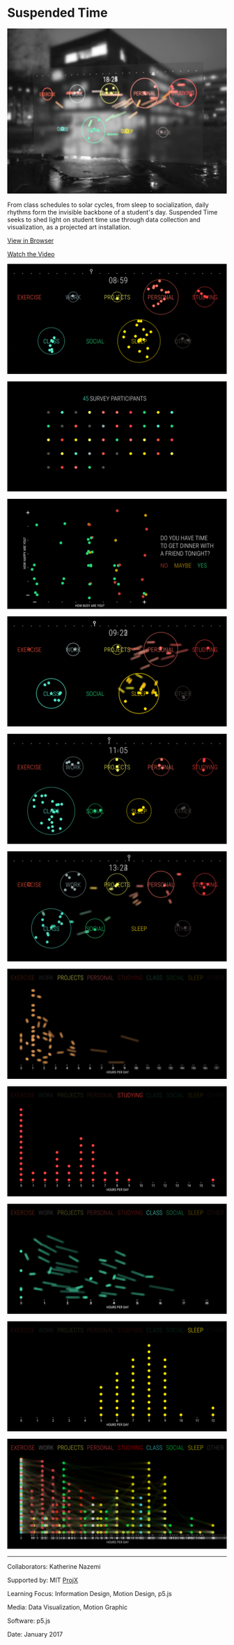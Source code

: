 # Suspended Time

![](SuspendedTimeComposite.jpg)

From class schedules to solar cycles, from sleep to socialization, daily rhythms form the invisible backbone of a student's day. Suspended Time seeks to shed light on student time use through data collection and visualization, as a projected art installation.

[View in Browser](https://willy-vvu.github.io/SuspendedTime)

[Watch the Video](https://www.youtube.com/watch?v=0fhPgU8s63Y)

![](SuspendedTimeAnim.gif)

![](SuspendedTime1.png)

![](SuspendedTime2.png)

![](SuspendedTime3.png)

![](SuspendedTime4.png)

![](SuspendedTime5.png)

![](SuspendedTime6.png)

![](SuspendedTime7.png)

![](SuspendedTime8.png)

![](SuspendedTime9.png)

![](SuspendedTime10.png)

---

Collaborators: Katherine Nazemi

Supported by: MIT [ProjX](https://projx.mit.edu/)

Learning Focus: Information Design, Motion Design, p5.js

Media: Data Visualization, Motion Graphic

Software: p5.js

Date: January 2017
